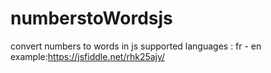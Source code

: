 # numberstoWordsjs
convert numbers to words in js 
supported languages : fr - en
example:https://jsfiddle.net/rhk25ajy/
